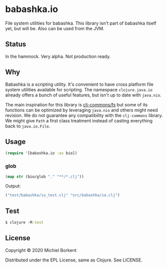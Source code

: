# babashka.io

File system utilities for babashka. This library isn't part of babashka itself
yet, but will be. Also can be used from the JVM.

## Status

In the hammock. Very alpha. Not production ready.

## Why

Babashka is a scripting utility. It's convenient to have cross platform file
system utilities available for scripting. The namespace `clojure.java.io`
already offers a bunch of useful features, but isn't up to date with `java.nio`.

The main inspiration for this library is
[clj-commons/fs](https://github.com/clj-commons/fs) but some of its functions
can be optimized by leveraging `java.nio` and others might need revision. We do
not guarantee any compatibility with the `clj-commons` library. We might give
`Path` a first class treatment instead of casting everything back to
`java.io.File`.

## Usage

``` clojure
(require '[babashka.io :as bio])
```

### glob

``` clojure
(map str (bio/glob "." "**/*.clj"))
```

Output:

``` clojure
("test/babashka/io_test.clj" "src/babashka/io.clj")
```

## Test

``` clojure
$ clojure -M:test
```

## License

Copyright © 2020 Michiel Borkent

Distributed under the EPL License, same as Clojure. See LICENSE.
